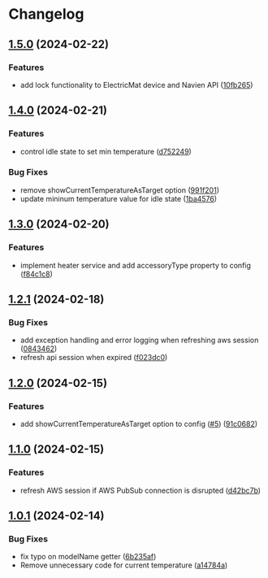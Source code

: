 # Changelog

## [1.5.0](https://github.com/kyle-seongwoo-jun/homebridge-navien-smart/compare/v1.4.0...v1.5.0) (2024-02-22)


### Features

* add lock functionality to ElectricMat device and Navien API ([10fb265](https://github.com/kyle-seongwoo-jun/homebridge-navien-smart/commit/10fb2656e65fb33b1cb9b50b9b21bf5d4d2e219f))

## [1.4.0](https://github.com/kyle-seongwoo-jun/homebridge-navien-smart/compare/v1.3.0...v1.4.0) (2024-02-21)


### Features

* control idle state to set min temperature ([d752249](https://github.com/kyle-seongwoo-jun/homebridge-navien-smart/commit/d752249e1e56f457d57dce978875ab403dbb3946))


### Bug Fixes

* remove showCurrentTemperatureAsTarget option ([991f201](https://github.com/kyle-seongwoo-jun/homebridge-navien-smart/commit/991f2011c514f777edc28baccc6ee4b5019be76c))
* update mininum temperature value for idle state ([1ba4576](https://github.com/kyle-seongwoo-jun/homebridge-navien-smart/commit/1ba457603192348f84c4226eb6abd08ad6ad1c35))

## [1.3.0](https://github.com/kyle-seongwoo-jun/homebridge-navien-smart/compare/v1.2.1...v1.3.0) (2024-02-20)


### Features

* implement heater service and add accessoryType property to config ([f84c1c8](https://github.com/kyle-seongwoo-jun/homebridge-navien-smart/commit/f84c1c88f114943e0651dcbca1a79018566bd8b9))

## [1.2.1](https://github.com/kyle-seongwoo-jun/homebridge-navien-smart/compare/v1.2.0...v1.2.1) (2024-02-18)


### Bug Fixes

* add exception handling and error logging when refreshing aws session ([0843462](https://github.com/kyle-seongwoo-jun/homebridge-navien-smart/commit/08434625af26f2d644db1b24b25565013504a7f2))
* refresh api session when expired ([f023dc0](https://github.com/kyle-seongwoo-jun/homebridge-navien-smart/commit/f023dc0a562964e9951284a814f7182edbf76eb2))

## [1.2.0](https://github.com/kyle-seongwoo-jun/homebridge-navien-smart/compare/v1.1.0...v1.2.0) (2024-02-15)


### Features

* add showCurrentTemperatureAsTarget option to config ([#5](https://github.com/kyle-seongwoo-jun/homebridge-navien-smart/issues/5)) ([91c0682](https://github.com/kyle-seongwoo-jun/homebridge-navien-smart/commit/91c0682f693f6fd29e1a43da0fe2490cdc54284b))

## [1.1.0](https://github.com/kyle-seongwoo-jun/homebridge-navien-smart/compare/v1.0.1...v1.1.0) (2024-02-15)


### Features

* refresh AWS session if AWS PubSub connection is disrupted ([d42bc7b](https://github.com/kyle-seongwoo-jun/homebridge-navien-smart/commit/d42bc7b4cb32edaecf019ffc1ef4da7fb805f83a))

## [1.0.1](https://github.com/kyle-seongwoo-jun/homebridge-navien-smart/compare/v1.0.0...v1.0.1) (2024-02-14)


### Bug Fixes

* fix typo on modelName getter ([6b235af](https://github.com/kyle-seongwoo-jun/homebridge-navien-smart/commit/6b235af8790c2eb595d481c75e4aae077d070eb5))
* Remove unnecessary code for current temperature ([a14784a](https://github.com/kyle-seongwoo-jun/homebridge-navien-smart/commit/a14784af72a5ea6386f56e905a2e3f0799c493fd))
